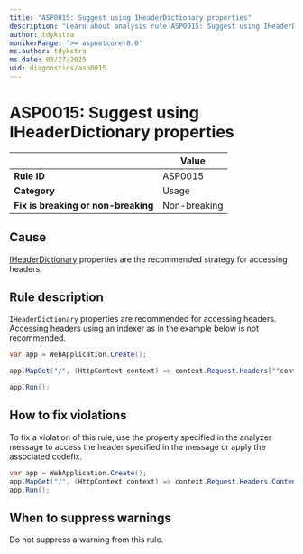 ```yaml
---
title: "ASP0015: Suggest using IHeaderDictionary properties"
description: "Learn about analysis rule ASP0015: Suggest using IHeaderDictionary properties"
author: tdykstra
monikerRange: '>= aspnetcore-8.0'
ms.author: tdykstra
ms.date: 03/27/2025
uid: diagnostics/asp0015
---
```

# ASP0015: Suggest using IHeaderDictionary properties

|                                     | Value        |
| -                                   | -            |
| **Rule ID**                         | ASP0015      |
| **Category**                        | Usage        |
| **Fix is breaking or non-breaking** | Non-breaking |

## Cause

[IHeaderDictionary](xref:System.Collections.IDictionary) properties are the recommended strategy for accessing headers.

## Rule description

`IHeaderDictionary` properties are recommended for accessing headers. Accessing headers using an indexer as in the example below is not recommended.

```csharp
var app = WebApplication.Create();

app.MapGet("/", (HttpContext context) => context.Request.Headers[""content-type""]);

app.Run();
```

## How to fix violations

To fix a violation of this rule, use the property specified in the analyzer message to access the header specified in the message or apply the associated codefix.

```csharp
var app = WebApplication.Create();
app.MapGet("/", (HttpContext context) => context.Request.Headers.ContentType);
app.Run();
```

## When to suppress warnings

Do not suppress a warning from this rule.
